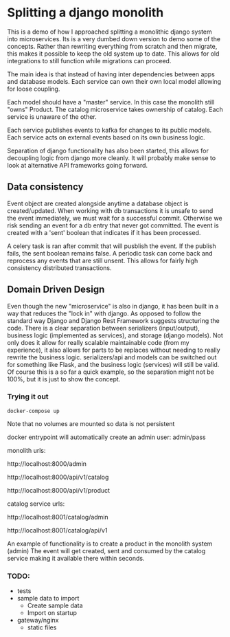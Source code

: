 

# Splitting a django monolith

This is a demo of how I approached splitting a monolithic django system into microservices.
Its is a very dumbed down version to demo some of the concepts.
Rather than rewriting everything from scratch and then migrate, this makes it possible to keep the old system up to date.
This allows for old integrations to still function while migrations can proceed.

The main idea is that instead of having inter dependencies between apps and database models.
Each service can own their own local model allowing for loose coupling.

Each model should have a "master" service. In this case the monolith still "owns" Product.
The catalog microservice takes ownership of catalog. Each service is unaware of the other.

Each service publishes events to kafka for changes to its public models.
Each service acts on external events based on its own business logic.

Separation of django functionality has also been started, this allows for decoupling logic from django more cleanly.
It will probably make sense to look at alternative API frameworks going forward.




## Data consistency

Event object are created alongside anytime a database object is created/updated.
When working with db transactions it is unsafe to send the event immediately, we must wait for a successful commit.
Otherwise we risk sending an event for a db entry that never got committed.
The event is created with a 'sent' boolean that indicates if it has been processed.

A celery task is ran after commit that will pusblish the event.
If the publish fails, the sent boolean remains false. 
A periodic task can come back and 
reprocess any events that are still unsent. 
This allows for fairly high consistency distributed transactions.

## Domain Driven Design

Even though the new "microservice" is also in django, it has been built in a way that reduces the "lock in" with django.
As opposed to follow the standard way Django and Django Rest Framework suggests structuring the code. There is a clear separation between serializers (input/output), business logic (implemented as services), and storage (django models). Not only does it allow for really scalable maintainable code (from my experience), it also allows for parts to be replaces without needing to really rewrite the business logic. serializers/api and models can be switched out for something like Flask, and the business logic (services) will still be valid. Of course this is a so far a quick example, so the separation might not be 100%, but it is just to show the concept.


### Trying it out

`docker-compose up`

Note that no volumes are mounted so data is not persistent

docker entrypoint will automatically create an admin user: admin/pass

monolith urls:

http://localhost:8000/admin

http://localhost:8000/api/v1/catalog

http://localhost:8000/api/v1/product

catalog service urls:

http://localhost:8001/catalog/admin

http://localhost:8001/catalog/api/v1


An example of functionality is to create a product in the monolith system (admin)
The event will get created, sent and consumed by the catalog service making it available there within seconds.




### TODO:


* tests
* sample data to import
  * Create sample data
  * Import on startup
* gateway/nginx
    * static files


 
